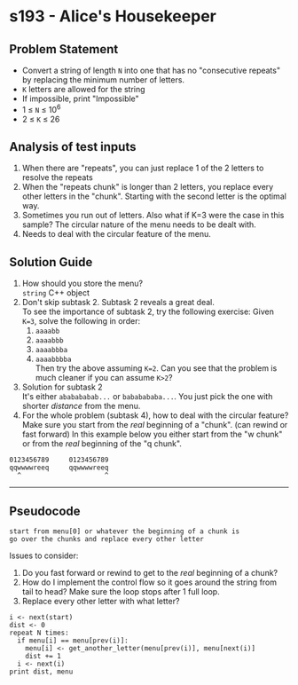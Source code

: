 # s193 - Alice's Housekeeper
## Problem Statement
- Convert a string of length `N` into one that has no "consecutive repeats" by replacing the minimum number of letters.
- `K` letters are allowed for the string
- If impossible, print "Impossible"
- 1 ≤ `N` ≤ 10<sup>6</sup>
- 2 ≤ `K` ≤ 26

## Analysis of test inputs
1. When there are "repeats", you can just replace 1 of the 2 letters to resolve the repeats
2. When the "repeats chunk" is longer than 2 letters, you replace every other letters in the "chunk". Starting with the second letter is the optimal way.
3. Sometimes you run out of letters. Also what if K=3 were the case in this sample? The circular nature of the menu needs to be dealt with.
4. Needs to deal with the circular feature of the menu.

## Solution Guide
1. How should you store the menu?<br>
`string` C++ object
2. Don't skip subtask 2. Subtask 2 reveals a great deal.<br>
To see the importance of subtask 2, try the following exercise:
Given `K=3`, solve the following in order:
    1. `aaaabb`
    2. `aaaabbb`
    3. `aaaabbba`
    4. `aaaabbbba`<br>
Then try the above assuming `K=2`. Can you see that the problem is much cleaner if you can assume `K>2`?
3. Solution for subtask 2<br>
It's either `ababababab...` or `bababababa...`. You just pick the one with shorter *distance* from the menu. 
4. For the whole problem (subtask 4), how to deal with the circular feature?<br>
Make sure you start from the *real* beginning of a "chunk". (can rewind or fast forward)
In this example below you either start from the "w chunk" or from the *real* beginning of the "q chunk".
```
0123456789     0123456789
qqwwwwreeq     qqwwwwreeq
  ^                     ^
```
---
## Pseudocode
```
start from menu[0] or whatever the beginning of a chunk is
go over the chunks and replace every other letter
```
Issues to consider:
1. Do you fast forward or rewind to get to the *real* beginning of a chunk?
2. How do I implement the control flow so it goes around the string from tail to head? Make sure the loop stops after 1 full loop.
3. Replace every other letter with what letter?
```
i <- next(start)
dist <- 0
repeat N times:
  if menu[i] == menu[prev(i)]:
    menu[i] <- get_another_letter(menu[prev(i)], menu[next(i)]
    dist += 1
  i <- next(i)
print dist, menu
```
